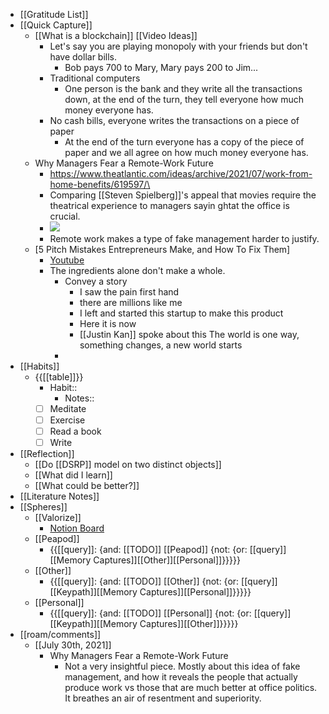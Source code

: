 - [[Gratitude List]]
- [[Quick Capture]]
    - [[What is a blockchain]] [[Video Ideas]]
        - Let's say you are playing monopoly with your friends but don't have dollar bills.
            - Bob pays 700 to Mary, Mary pays 200 to Jim... 
        - Traditional computers
            - One person is the bank and they write all the transactions down, at the end of the turn, they tell everyone how much money everyone has.
        - No cash bills, everyone writes the transactions on a piece of paper
            - At the end of the turn everyone has a copy of the piece of paper and we all agree on how much money everyone has. 
    - Why Managers Fear a Remote-Work Future
        - https://www.theatlantic.com/ideas/archive/2021/07/work-from-home-benefits/619597/\
        - Comparing [[Steven Spielberg]]'s appeal that movies require the theatrical experience to managers sayin ghtat the office is crucial.
        - ![](https://firebasestorage.googleapis.com/v0/b/firescript-577a2.appspot.com/o/imgs%2Fapp%2FJavier-knowledge-graph%2FsachK4xFD4.png?alt=media&token=56c2761d-4b3d-4953-a44a-6d8017b20201)
        - Remote work makes a type of fake management harder to justify. 
    - [5 Pitch Mistakes Entrepreneurs Make, and How To Fix Them]
        - [Youtube](https://www.youtube.com/watch?v=xr1PKaoflLo)
        - The ingredients alone don't make a whole.
            - Convey a story
                - I saw the pain first hand
                - there are millions like me
                - I left and started this startup to make this product
                - Here it is now
                - [[Justin Kan]] spoke about this The world is one way, something changes, a new world starts
            - 
- [[Habits]]
    - {{[[table]]}}
        - Habit::
            - Notes::
        - [ ] Meditate
        - [ ] Exercise
        - [ ] Read a book
        - [ ] Write
- [[Reflection]]
    - [[Do [[DSRP]] model on two distinct objects]]
    - [[What did I learn]]
    - [[What could be better?]]
- [[Literature Notes]]
- [[Spheres]] 
    - [[Valorize]]
        - [Notion Board](https://www.notion.so/59b8a1e9f91846d0ab94ae99b008a999?v=cfc35d56c3b8498783dea4d92146aa7d)
    - [[Peapod]]
        - {{[[query]]: {and: [[TODO]] [[Peapod]] {not: {or: [[query]][[Memory Captures]][[Other]][[Personal]]}}}}}
    - [[Other]]
        - {{[[query]]: {and: [[TODO]] [[Other]] {not: {or: [[query]][[Keypath]][[Memory Captures]][[Personal]]}}}}}
    - [[Personal]]
        - {{[[query]]: {and: [[TODO]] [[Personal]] {not: {or: [[query]][[Keypath]][[Memory Captures]][[Other]]}}}}}
- [[roam/comments]]
    - [[July 30th, 2021]]
        - Why Managers Fear a Remote-Work Future
            - Not a very insightful piece. Mostly about this idea of fake management, and how it reveals the people that actually produce work vs those that are much better at office politics. It breathes an air of resentment and superiority.
